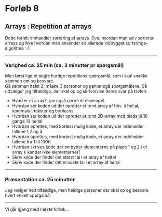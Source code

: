# Forløb 8
## Arrays : Repetition af arrays

Dette forløb omhandler sortering af arrays. Dvs. hvordan man selv sorterer arrays og
ikke hvordan man anvender en allerede indbygget sorterings-algoritme :-)    

---------------------------------------------------------------------------------------
### Varighed ca. 25 min (ca. 3 minutter pr spørgsmål)    

Men først lige et nogle hurtige repetitions-spørgsmål, som i skal snakke sammen om og
besvare.     
Gå sammen helst 2, måske 3 personer og gennemgå spørgsmålene.
Så udvælger jeg tilfældige, der skal op og skrive/vise deres svar på tavlen:

- Hvad er et array?, giv også gerne et eksempel.
- Hvordan ser koden ud der opretter et tomt array af hhv. ti heltal, kommatal, tekster og booleans
- Hvordan ser koden ud der opretter et tomt 2D-array med plads til 10 gange 10 heltal
- Hvordan oprettes, med kortest mulig kode, et array der indeholder tallene 1,2 og 3
- Hvordan oprettes, med kortest mulig kode, et array der indeholder tallene fra 1 til 1000
- Hvordan skrives kode der ombytter elementerne på plads 1 og 2 i et array (i kender ikke elementerne)?
- Skriv kode der finder det størst tal i et array af heltal
- Skriv kode der finder det mindste tal i et array af heltal

---------------------------------------------------------------------------------------
### Præsentation ca. 25 minutter

Jeg vælger helt tilfældige, men heldige personer der skal op og besvare hvert enkelt spørgsmål

----------------------------------------------------------------------------------------

Vi går igang med næste forløb...
